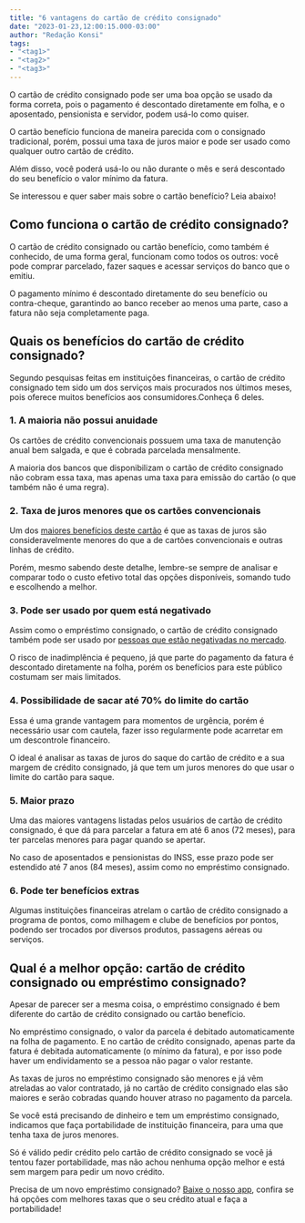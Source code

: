 ```yaml
---
title: "6 vantagens do cartão de crédito consignado"
date: "2023-01-23,12:00:15.000-03:00"
author: "Redação Konsi"
tags:
- "<tag1>"
- "<tag2>"
- "<tag3>"
---
```


<p>O cartão de crédito consignado pode ser uma boa opção se usado da forma correta, pois o pagamento é descontado diretamente em folha, e o aposentado, pensionista e servidor, podem usá-lo como quiser.</p><p>O cartão benefício funciona de maneira parecida com o consignado tradicional, porém, possui uma taxa de juros maior e pode ser usado como qualquer outro cartão de crédito.</p><p>Além disso, você poderá usá-lo ou não durante o mês e será descontado do seu benefício o valor mínimo da fatura.</p><p>Se interessou e quer saber mais sobre o cartão benefício? Leia abaixo!</p><h2 id="como-funciona-o-cart%C3%A3o-de-cr%C3%A9dito-consignado">Como funciona o cartão de crédito consignado?</h2><p>O cartão de crédito consignado ou cartão benefício, como também é conhecido, de uma forma geral, funcionam como todos os outros: você pode comprar parcelado, fazer saques e acessar serviços do banco que o emitiu.</p><p>O pagamento mínimo é descontado diretamente do seu benefício ou contra-cheque, garantindo ao banco receber ao menos uma parte, caso a fatura não seja completamente paga.</p><h2 id="quais-os-benef%C3%ADcios-do-cart%C3%A3o-de-cr%C3%A9dito-consignado">Quais os benefícios do cartão de crédito consignado?</h2><p>Segundo pesquisas feitas em instituições financeiras, o cartão de crédito consignado tem sido um dos serviços mais procurados nos últimos meses, pois oferece muitos benefícios aos consumidores.Conheça 6 deles.</p><h3 id="1-a-maioria-n%C3%A3o-possui-anuidade">1. A maioria não possui anuidade</h3><p>Os cartões de crédito convencionais possuem uma taxa de manutenção anual bem salgada, e que é cobrada parcelada mensalmente.</p><p>A maioria dos bancos que disponibilizam o cartão de crédito consignado não cobram essa taxa, mas apenas uma taxa para emissão do cartão (o que também não é uma regra).</p><h3 id="2-taxa-de-juros-menores-que-os-cart%C3%B5es-convencionais">2. Taxa de juros menores que os cartões convencionais</h3><p>Um dos <a href="https://www.konsi.com.br/postagens/cartao-de-credito-consignado-2">maiores benefícios deste cartão</a> é que as taxas de juros são consideravelmente menores do que a de cartões convencionais e outras linhas de crédito.</p><p>Porém, mesmo sabendo deste detalhe, lembre-se sempre de analisar e comparar todo o custo efetivo total das opções disponíveis, somando tudo e escolhendo a melhor.</p><h3 id="3-pode-ser-usado-por-quem-est%C3%A1-negativado">3. Pode ser usado por quem está negativado</h3><p>Assim como o empréstimo consignado, o cartão de crédito consignado também pode ser usado por <a href="https://www.konsi.com.br/posts/emprestimo-para-negativado">pessoas que estão negativadas no mercado</a>.</p><p>O risco de inadimplência é pequeno, já que parte do pagamento da fatura é descontado diretamente na folha, porém os benefícios para este público costumam ser mais limitados.</p><h3 id="4-possibilidade-de-sacar-at%C3%A9-70-do-limite-do-cart%C3%A3o">4. Possibilidade de sacar até 70% do limite do cartão</h3><p>Essa é uma grande vantagem para momentos de urgência, porém é necessário usar com cautela, fazer isso regularmente pode acarretar em um descontrole financeiro.</p><p>O ideal é analisar as taxas de juros do saque do cartão de crédito e a sua margem de crédito consignado, já que tem um juros menores do que usar o limite do cartão para saque.</p><h3 id="5-maior-prazo">5. Maior prazo</h3><p>Uma das maiores vantagens listadas pelos usuários de cartão de crédito consignado, é que dá para parcelar a fatura em até 6 anos (72 meses), para ter parcelas menores para pagar quando se apertar.</p><p>No caso de aposentados e pensionistas do INSS, esse prazo pode ser estendido até 7 anos (84 meses), assim como no empréstimo consignado.</p><h3 id="6-pode-ter-benef%C3%ADcios-extras">6. Pode ter benefícios extras</h3><p>Algumas instituições financeiras atrelam o cartão de crédito consignado a programa de pontos, como milhagem e clube de benefícios por pontos, podendo ser trocados por diversos produtos, passagens aéreas ou serviços.</p><h2 id="qual-%C3%A9-a-melhor-op%C3%A7%C3%A3o-cart%C3%A3o-de-cr%C3%A9dito-consignado-ou-empr%C3%A9stimo-consignado">Qual é a melhor opção: cartão de crédito consignado ou empréstimo consignado?</h2><p>Apesar de parecer ser a mesma coisa, o empréstimo consignado é bem diferente do cartão de crédito consignado ou cartão benefício.</p><p>No empréstimo consignado, o valor da parcela é debitado automaticamente na folha de pagamento. E no cartão de crédito consignado, apenas parte da fatura é debitada automaticamente (o mínimo da fatura), e por isso pode haver um endividamento se a pessoa não pagar o valor restante.</p><p>As taxas de juros no empréstimo consignado são menores e já vêm atreladas ao valor contratado, já no cartão de crédito consignado elas são maiores e serão cobradas quando houver atraso no pagamento da parcela.</p><p>Se você está precisando de dinheiro e tem um empréstimo consignado, indicamos que faça portabilidade de instituição financeira, para uma que tenha taxa de juros menores.</p><p>Só é válido pedir crédito pelo cartão de crédito consignado se você já tentou fazer portabilidade, mas não achou nenhuma opção melhor e está sem margem para pedir um novo crédito.</p><p>Precisa de um novo empréstimo consignado? <a href="https://q2kj.adj.st/?adj_t=1075aqga&amp;adj_campaign=site&amp;adj_adgroup=blog&amp;adj_creative=vantagens-do-cartao-de-credito-consignado">Baixe o nosso app</a>, confira se há opções com melhores taxas que o seu crédito atual e faça a portabilidade!</p>
